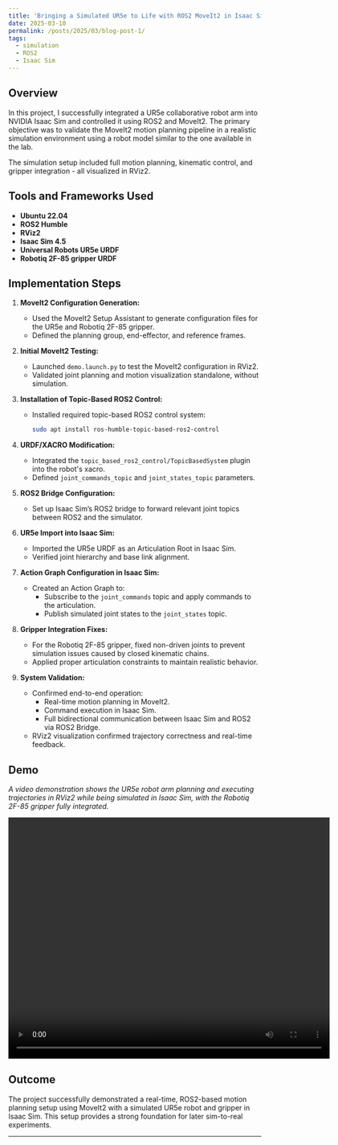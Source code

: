 ```yaml
---
title: 'Bringing a Simulated UR5e to Life with ROS2 MoveIt2 in Isaac Sim'
date: 2025-03-10
permalink: /posts/2025/03/blog-post-1/
tags:
  - simulation
  - ROS2
  - Isaac Sim
---
```


## Overview

In this project, I successfully integrated a UR5e collaborative robot arm into NVIDIA Isaac Sim and controlled it using ROS2 and MoveIt2. The primary objective was to validate the MoveIt2 motion planning pipeline in a realistic simulation environment using a robot model similar to the one available in the lab.

The simulation setup included full motion planning, kinematic control, and gripper integration - all visualized in RViz2.

## Tools and Frameworks Used

- **Ubuntu 22.04**
- **ROS2 Humble**
- **RViz2**
- **Isaac Sim 4.5**
- **Universal Robots UR5e URDF**
- **Robotiq 2F-85 gripper URDF**

## Implementation Steps

1. **MoveIt2 Configuration Generation:**
   - Used the MoveIt2 Setup Assistant to generate configuration files for the UR5e and Robotiq 2F-85 gripper.
   - Defined the planning group, end-effector, and reference frames.

2. **Initial MoveIt2 Testing:**
   - Launched `demo.launch.py` to test the MoveIt2 configuration in RViz2.
   - Validated joint planning and motion visualization standalone, without simulation.

3. **Installation of Topic-Based ROS2 Control:**
   - Installed required topic-based ROS2 control system:
     ```bash
     sudo apt install ros-humble-topic-based-ros2-control
     ```

4. **URDF/XACRO Modification:**
   - Integrated the `topic_based_ros2_control/TopicBasedSystem` plugin into the robot's xacro.
   - Defined `joint_commands_topic` and `joint_states_topic` parameters.

5. **ROS2 Bridge Configuration:**
   - Set up Isaac Sim’s ROS2 bridge to forward relevant joint topics between ROS2 and the simulator.

6. **UR5e Import into Isaac Sim:**
   - Imported the UR5e URDF as an Articulation Root in Isaac Sim.
   - Verified joint hierarchy and base link alignment.

7. **Action Graph Configuration in Isaac Sim:**
   - Created an Action Graph to:
     - Subscribe to the `joint_commands` topic and apply commands to the articulation.
     - Publish simulated joint states to the `joint_states` topic.

8. **Gripper Integration Fixes:**
   - For the Robotiq 2F-85 gripper, fixed non-driven joints to prevent simulation issues caused by closed kinematic chains.
   - Applied proper articulation constraints to maintain realistic behavior.

9. **System Validation:**
   - Confirmed end-to-end operation:
     - Real-time motion planning in MoveIt2.
     - Command execution in Isaac Sim.
     - Full bidirectional communication between Isaac Sim and ROS2 via ROS2 Bridge.
   - RViz2 visualization confirmed trajectory correctness and real-time feedback.

## Demo

*A video demonstration shows the UR5e robot arm planning and executing trajectories in RViz2 while being simulated in Isaac Sim, with the Robotiq 2F-85 gripper fully integrated.* 

<video src="https://farkasbalintkaroly.github.io/Balint-Farkas.github.io/files/project_videos/isaacsim_moveit_integration_ur5e.mp4" width="640" height="480" controls></video>


## Outcome

The project successfully demonstrated a real-time, ROS2-based motion planning setup using MoveIt2 with a simulated UR5e robot and gripper in Isaac Sim. This setup provides a strong foundation for later sim-to-real experiments.

------